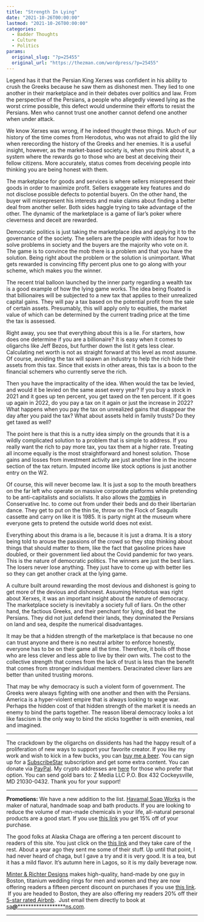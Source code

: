 ```yaml
---
title: "Strength In Lying"
date: "2021-10-26T00:00:00"
lastmod: "2021-10-26T00:00:00"
categories:
  - Badder Thoughts
  - Culture
  - Politics
params:
  original_slug: "?p=25455"
  original_url: "https://thezman.com/wordpress/?p=25455"
---
```


Legend has it that the Persian King Xerxes was confident in his ability
to crush the Greeks because he saw them as dishonest men. They lied to
one another in their marketplace and in their debates over politics and
law. From the perspective of the Persians, a people who allegedly viewed
lying as the worst crime possible, this defect would undermine their
efforts to resist the Persians. Men who cannot trust one another cannot
defend one another when under attack.

We know Xerxes was wrong, if he indeed thought these things. Much of our
history of the time comes from Herodotus, who was not afraid to gild the
lily when rerecording the history of the Greeks and her enemies. It is a
useful insight, however, as the market-based society is, when you think
about it, a system where the rewards go to those who are best at
deceiving their fellow citizens. More accurately, status comes from
deceiving people into thinking you are being honest with them.

The marketplace for goods and services is where sellers misrepresent
their goods in order to maximize profit. Sellers exaggerate key features
and do not disclose possible defects to potential buyers. On the other
hand, the buyer will misrepresent his interests and make claims about
finding a better deal from another seller. Both sides haggle trying to
take advantage of the other. The dynamic of the marketplace is a game of
liar’s poker where cleverness and deceit are rewarded.

Democratic politics is just taking the marketplace idea and applying it
to the governance of the society. The sellers are the people with ideas
for how to solve problems in society and the buyers are the majority who
vote on it. The game is to convince the mob there is a problem and that
you have the solution. Being right about the problem or the solution is
unimportant. What gets rewarded is convincing fifty percent plus one to
go along with your scheme, which makes you the winner.

The recent trial balloon launched by the inner party regarding a wealth
tax is a good example of how the lying game works. The idea being
floated is that billionaires will be subjected to a new tax that applies
to their unrealized capital gains. They will pay a tax based on the
potential profit from the sale of certain assets. Presumably, this will
apply only to equities, the market value of which can be determined by
the current trading price at the time the tax is assessed.

Right away, you see that everything about this is a lie. For starters,
how does one determine if you are a billionaire? It is easy when it
comes to oligarchs like Jeff Bezos, but further down the list it gets
less clear. Calculating net worth is not as straight forward at this
level as most assume. Of course, avoiding the tax will spawn an industry
to help the rich hide their assets from this tax. Since that exists in
other areas, this tax is a boon to the financial schemers who currently
serve the rich.

Then you have the impracticality of the idea. When would the tax be
levied, and would it be levied on the same asset every year? If you buy
a stock in 2021 and it goes up ten percent, you get taxed on the ten
percent. If it goes up again in 2022, do you pay a tax on it again or
just the increase in 2022? What happens when you pay the tax on
unrealized gains that disappear the day after you paid the tax? What
about assets held in family trusts? Do they get taxed as well?

The point here is that this is a nutty idea simply on the grounds that
it is a wildly complicated solution to a problem that is simple to
address. If you really want the rich to pay more tax, you tax them at a
higher rate. Treating all income equally is the most straightforward and
honest solution. Those gains and losses from investment activity are
just another line in the income section of the tax return. Imputed
income like stock options is just another entry on the W2.

Of course, this will never become law. It is just a sop to the mouth
breathers on the far left who operate on massive corporate platforms
while pretending to be anti-capitalists and socialists. It also allows
the
[zombies](https://twitter.com/robbystarbuck/status/1452476052362735621)
in Conservative Inc. to come out from under their beds and do their
libertarian dance. They get to put on the thin tie, throw on the Flock
of Seagulls cassette and carry on like it is 1985. It is party night at
the museum where everyone gets to pretend the outside world does not
exist.

Everything about this drama is a lie, because it is just a drama. It is
a story being told to arouse the passions of the crowd so they stop
thinking about things that should matter to them, like the fact that
gasoline prices have doubled, or their government lied about the Covid
pandemic for two years. This is the nature of democratic politics. The
winners are just the best liars. The losers never lose anything. They
just have to come up with better lies so they can get another crack at
the lying game.

A culture built around rewarding the most devious and dishonest is going
to get more of the devious and dishonest. Assuming Herodotus was right
about Xerxes, it was an important insight about the nature of democracy.
The marketplace society is inevitably a society full of liars. On the
other hand, the factious Greeks, and their penchant for lying, did beat
the Persians. They did not just defend their lands, they dominated the
Persians on land and sea, despite the numerical disadvantages.

It may be that a hidden strength of the marketplace is that because no
one can trust anyone and there is no neutral arbiter to enforce
honestly, everyone has to be on their game all the time. Therefore, it
boils off those who are less clever and less able to live by their own
wits. The cost to the collective strength that comes from the lack of
trust is less than the benefit that comes from stronger individual
members. Deracinated clever liars are better than united trusting
morons.

That may be why democracy is such a violent form of government. The
Greeks were always fighting with one another and then with the Persians.
America is a hyper-violent empire that is always looking to wage war.
Perhaps the hidden cost of that hidden strength of the market it is
needs an enemy to bind the parts together. The reason liberal democracy
looks a lot like fascism is the only way to bind the sticks together is
with enemies, real and imagined.

------------------------------------------------------------------------

The crackdown by the oligarchs on dissidents has had the happy result of
a proliferation of new ways to support your favorite creator. If you
like my work and wish to kick in a few bucks, you can
<a href="https://www.buymeacoffee.com/mujolulu" rel="noopener"
target="_blank">buy me a beer</a>. You can sign up for a
<a href="https://www.subscribestar.com/the-z-blog" rel="noopener"
target="_blank">SubscribeStar</a> subscription and get some extra
content. You can donate via <a
href="https://www.paypal.com/donate/?cmd=_s-xclick&amp;hosted_button_id=UDAS2Q8JYA6CN&amp;source=url"
rel="noopener" target="_blank">PayPal</a>. My crypto addresses are
<a href="https://thezman.com/wordpress/?page_id=22713" rel="noopener"
target="_blank">here</a> for those who prefer that option. You can send
gold bars to: Z Media LLC P.O. Box 432 Cockeysville, MD 21030-0432.
Thank you for your support!

------------------------------------------------------------------------

**Promotions:** We have a new addition to the list.
<a href="https://havamalsoapworks.com/" rel="noopener"
target="_blank">Havamal Soap Works</a> is the maker of natural, handmade
soap and bath products. If you are looking to reduce the volume of
man-made chemicals in your life, all-natural personal products are a
good start. If you use
<a href="https://havamalsoapworks.com/discount/ZMAN" rel="noopener"
target="_blank">this link</a> you get 15% off of your purchase.

The good folks at Alaska Chaga are offering a ten percent discount to
readers of this site. You just click on the
<a href="https://alaskachaga.us/discount/ZMAN" rel="noopener noreferrer"
target="_blank">this link</a> and they take care of the rest. About a
year ago they sent me some of their stuff. Up until that point, I had
never heard of chaga, but I gave a try and it is very good. It is a tea,
but it has a mild flavor. It’s autumn here in Lagos, so it is my daily
beverage now.

<a href="https://www.minterandrichterdesigns.com/"
rel="noreferrer nofollow noopener" target="_blank">Minter &amp; Richter
Designs</a> makes high-quality, hand-made by one guy in Boston, titanium
wedding rings for men and women and they are now offering readers a
fifteen percent discount on purchases if you use
<a href="https://www.minterandrichterdesigns.com/discount/ZMAN"
rel="noreferrer nofollow noopener" target="_blank">this link</a>. 
 <span class="highlight"><span class="colour"><span class="font"><span class="size">If
you are headed to Boston, they are also offering my readers 20% off
their <a
href="https://www.airbnb.com/users/7988017/listings?user_id=7988017&amp;s=3"
rel="noopener noreferrer" target="_blank">5-star rated Airbnb</a>.  Just
email them directly to book at
<a href="mailto:sa***@*********************ns.com"
data-original-string="zG2EMy9nlT5aT+ysk8XK0Q==cb7MZ5JJwAdsGr/s5WNjvnPPiZza3mI5qTR+6gCPH/CtqtUckknfLlGXluX5z5zk6mo"><span
class="apbct-email-encoder"
data-original-string="kIRBbemP8RIqhRbOavOwww==cb7qlo2T4PJXNZ7qpL+EXn8O4Dd8/XP3M8rxn7cDF9SsA6ePSetV2tAkpvYK638U75G"
title="This contact has been encoded by Anti-Spam by CleanTalk. Click to decode. To finish the decoding make sure that JavaScript is enabled in your browser.">sa<span
class="apbct-blur">***</span>@<span
class="apbct-blur">*********************</span>ns.com</span></a>.</span></span></span></span>

------------------------------------------------------------------------
